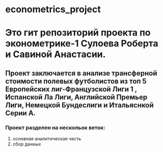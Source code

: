 # econometrics_project

# Это гит репозиторий проекта по эконометрике-1 Сулоева Роберта и Савиной Анастасии.
## Проект заключается в анализе трансферной стоимости полевых футболистов  из топ 5 Европейских лиг-Французской Лиги 1 , Испанской Ла Лиги, Английской Премьер Лиги, Немецкой Бундеслиги и Итальяснкой Серии А.

### Проект разделен на нескольок веток:
1) основная аналитическая часть 
2) сбор данных

